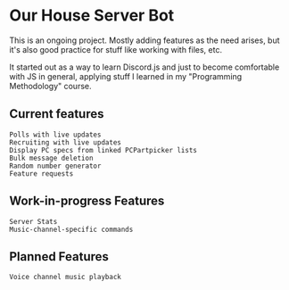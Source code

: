 # Our House Server Bot

This is an ongoing project. Mostly adding features as the need arises, but it's also good practice for stuff like working with files, etc.

It started out as a way to learn Discord.js and just to become comfortable with JS in general, applying stuff I learned in my "Programming Methodology" course.

## Current features
    Polls with live updates
    Recruiting with live updates
    Display PC specs from linked PCPartpicker lists
    Bulk message deletion
    Random number generator
    Feature requests

## Work-in-progress Features
    Server Stats
    Music-channel-specific commands

## Planned Features
    Voice channel music playback
    